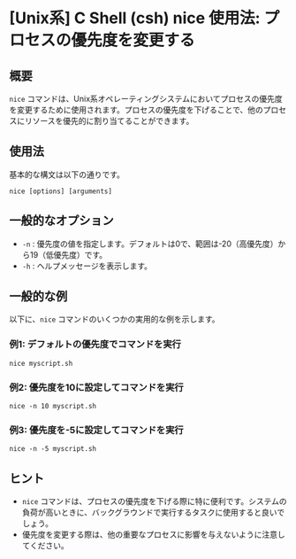 # [Unix系] C Shell (csh) nice 使用法: プロセスの優先度を変更する

## 概要
`nice` コマンドは、Unix系オペレーティングシステムにおいてプロセスの優先度を変更するために使用されます。プロセスの優先度を下げることで、他のプロセスにリソースを優先的に割り当てることができます。

## 使用法
基本的な構文は以下の通りです。

```
nice [options] [arguments]
```

## 一般的なオプション
- `-n` : 優先度の値を指定します。デフォルトは0で、範囲は-20（高優先度）から19（低優先度）です。
- `-h` : ヘルプメッセージを表示します。

## 一般的な例
以下に、`nice` コマンドのいくつかの実用的な例を示します。

### 例1: デフォルトの優先度でコマンドを実行
```
nice myscript.sh
```

### 例2: 優先度を10に設定してコマンドを実行
```
nice -n 10 myscript.sh
```

### 例3: 優先度を-5に設定してコマンドを実行
```
nice -n -5 myscript.sh
```

## ヒント
- `nice` コマンドは、プロセスの優先度を下げる際に特に便利です。システムの負荷が高いときに、バックグラウンドで実行するタスクに使用すると良いでしょう。
- 優先度を変更する際は、他の重要なプロセスに影響を与えないように注意してください。